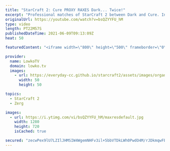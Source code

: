 ```yaml
---
title: "StarCraft 2: Cure PROXY RAXES Dark... Twice!"
excerpt: "Professional matches of StarCraft 2 between Dark and Cure. In these games Cure feels particularly cheesy.  Support my work on Patreon: http://www.patreon.com/lowkotv Become a YouTube member: https://lowko.tv/join  My second channel: http://lowko.tv/morelowko Lowko Merch: http://lowko.tv/merch  Be part"
originalUrl: https://youtube.com/watch?v=bsQZYYFU_hM
type: video
length: PT22M57S
publishedDateTime: 2021-06-09T09:13:09Z
heat: 50

featuredContent: "<iframe width=\"800\" height=\"500\" frameborder=\"0\" src=\"https://www.youtube.com/embed/bsQZYYFU_hM\" allow=\"accelerometer; autoplay; encrypted-media; gyroscope; picture-in-picture\" allowfullscreen></iframe>"

provider:
  name: LowkoTV
  domain: lowko.tv
  images:
    - url: https://everyday-cc.github.io/starcraft2/assets/images/organizations/lowko.tv-50x50.jpg
      width: 50
      height: 50

topics:
  - StarCraft 2
  - Zerg

images:
  - url: https://i.ytimg.com/vi/bsQZYYFU_hM/maxresdefault.jpg
    width: 1280
    height: 720
    isCached: true

secured: "zecwPex9lU7LZIlJHMSIW4WgemNHFv3il+5bbVTDkLWh0PwdO4M/rJDkmqwFB5dtZPY/zO7bdGIq5tJypb0itC/TOcWFsgOomHjIsD5LVFjZqmzVLg1bdSCbjB7njDNnikzTPSJqiu0a9BqUGWFnR03S25VagnrhWubzlblO/XKCHRZ8DIwLZWdHb5nNWZlURmAlJ/ck3gJA5hHuK9DKnqGLqwqmzgwdboeohFsOG2DuOWr/GCJHwSX0uoSMoRWbZKh9tc4GqiCnCYFnxdqitcTNZI5bdUPY6nrP1CwI8nFaEYT3+RSRpt+LR3ZOZwhKIOs+PjDxID6lG+rYDyhGvrmn2WZgRuz+8dSaCxtSiN8P9eyOa27DrrpHHHTme2p3Pa/vnvvaYyqpKZ1mIyRmcgH8QZzNqZeiXluScXOrf1Q=;hKnaMX+UFpz7uZYwkO5owg=="
---
```


